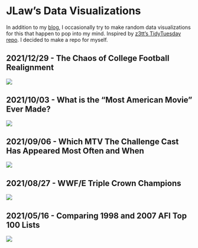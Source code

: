 JLaw’s Data Visualizations
================

In addition to my [blog](https://jlaw.netlify.app), I occasionally try
to make random data visualizations for this that happen to pop into my
mind. Inspired by [z3tt’s TidyTuesday
repo](https://github.com/Z3tt/TidyTuesday). I decided to make a repo for
myself.

## 2021/12/29 - The Chaos of College Football Realignment

![](20211229_CollegeFootballRealignment/conference_realignment.png)

## 2021/10/03 - What is the “Most American Movie” Ever Made?

![](20211003_MostAmericanMovie/most_american_films.png)

## 2021/09/06 - Which MTV The Challenge Cast Has Appeared Most Often and When

![](20210906_Challenge_Seasons/challenge_season_infographic_files/figure-html/viz-1.png)

## 2021/08/27 - WWF/E Triple Crown Champions

![](20210822_WWE_Triple_Crown_Champions/wwe_triple_crown_infographic_files/figure-html/plot-1.png)

## 2021/05/16 - Comparing 1998 and 2007 AFI Top 100 Lists

![](https://raw.githubusercontent.com/jtlawren67/afi_top_100/master/README_files/figure-gfm/unnamed-chunk-3-1.png)
